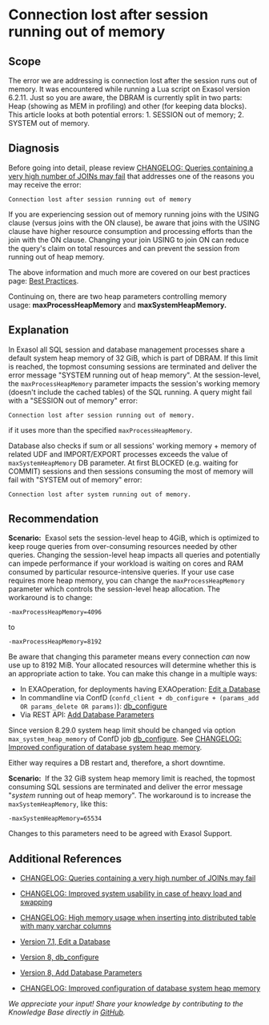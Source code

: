 # Connection lost after session running out of memory 
## Scope

The error we are addressing is connection lost after the session runs out of memory. It was encountered while running a Lua script on Exasol version 6.2.11. Just so you are aware, the DBRAM is currently split in two parts: Heap (showing as MEM in profiling) and other (for keeping data blocks). This article looks at both potential errors: 1. SESSION out of memory; 2. SYSTEM out of memory. 

## Diagnosis

Before going into detail, please review [CHANGELOG: Queries containing a very high number of JOINs may fail](https://exasol.my.site.com/s/article/Changelog-content-11113?language=en_US) that addresses one of the reasons you may receive the error: 

```
Connection lost after session running out of memory
```

If you are experiencing session out of memory running joins with the USING clause (versus joins with the ON clause), be aware that joins with the USING clause have higher resource consumption and processing efforts than the join with the ON clause. Changing your join USING to join ON can reduce the query's claim on total resources and can prevent the session from running out of heap memory. 

The above information and much more are covered on our best practices page: [Best Practices](https://docs.exasol.com/performance/best_practices.htm).

Continuing on, there are two heap parameters controlling memory usage: **maxProcessHeapMemory** and **maxSystemHeapMemory.**

## Explanation

In Exasol all SQL session and database management processes share a default system heap memory of 32 GiB, which is part of DBRAM. If this limit is reached, the topmost consuming sessions are terminated and deliver the error message "SYSTEM running out of heap memory". At the session-level, the `maxProcessHeapMemory` parameter impacts the session's working memory (doesn't include the cached tables) of the SQL running. A query might fail with a "SESSION out of memory" error:

```
Connection lost after session running out of memory.
```

if it uses more than the specified `maxProcessHeapMemory`.

Database also checks if sum or all sessions' working memory + memory of related UDF and IMPORT/EXPORT processes exceeds the value of `maxSystemHeapMemory` DB parameter. At first BLOCKED (e.g. waiting for COMMIT) sessions and then sessions consuming the most of memory will fail with "SYSTEM out of memory" error:

```
Connection lost after system running out of memory.
```

## Recommendation

**Scenario:**  Exasol sets the session-level heap to 4GiB, which is optimized to keep rouge queries from over-consuming resources needed by other queries. Changing the session-level heap impacts all queries and potentially can impede performance if your workload is waiting on cores and RAM consumed by particular resource-intensive queries. If your use case requires more heap memory, you can change the `maxProcessHeapMemory` parameter which controls the session-level heap allocation. The workaround is to change:


```
-maxProcessHeapMemory=4096
```

to

```
-maxProcessHeapMemory=8192
```

Be aware that changing this parameter means every connection *can* now use up to 8192 MiB. Your allocated resources will determine whether this is an appropriate action to take. You can make this change in a multiple ways:

* In EXAOperation, for deployments having EXAOperation: [Edit a Database](https://docs.exasol.com/db/7.1/administration/on-premise/manage_database/edit_database.htm)
* In commandline via ConfD (`confd_client + db_configure + (params_add OR params_delete OR params)`): [db_configure](https://docs.exasol.com/db/latest/confd/jobs/db_configure.htm)
* Via REST API: [Add Database Parameters](https://docs.exasol.com/db/latest/administration/aws/manage_database/add_db_parameters.htm)

Since version 8.29.0 system heap limit should be changed via option `max_system_heap_memory` of ConfD job [db_configure](https://docs.exasol.com/db/latest/confd/jobs/db_configure.htm). See [CHANGELOG: Improved configuration of database system heap memory](https://exasol.my.site.com/s/article/Changelog-content-17833?language=en_US).

Either way requires a DB restart and, therefore, a short downtime.

**Scenario:**  If the 32 GiB system heap memory limit is reached, the topmost consuming SQL sessions are terminated and deliver the error message "*system* running out of heap memory". The workaround is to increase the `maxSystemHeapMemory`, like this:

```
-maxSystemHeapMemory=65534
```

Changes to this parameters need to be agreed with Exasol Support.

## Additional References

* [CHANGELOG: Queries containing a very high number of JOINs may fail](https://exasol.my.site.com/s/article/Changelog-content-11113?language=en_US)

* [CHANGELOG: Improved system usability in case of heavy load and swapping](https://exasol.my.site.com/s/article/Changelog-content-5000?language=en_US)

* [CHANGELOG: High memory usage when inserting into distributed table with many varchar columns](https://exasol.my.site.com/s/article/Changelog-content-8211?language=en_US)

* [Version 7.1, Edit a Database](https://docs.exasol.com/db/7.1/administration/on-premise/manage_database/edit_database.htm)

* [Version 8, db_configure](https://docs.exasol.com/db/latest/confd/jobs/db_configure.htm)

* [Version 8, Add Database Parameters](https://docs.exasol.com/db/latest/administration/aws/manage_database/add_db_parameters.htm)

* [CHANGELOG: Improved configuration of database system heap memory](https://exasol.my.site.com/s/article/Changelog-content-17833?language=en_US)

*We appreciate your input! Share your knowledge by contributing to the Knowledge Base directly in [GitHub](https://github.com/exasol/public-knowledgebase).* 
